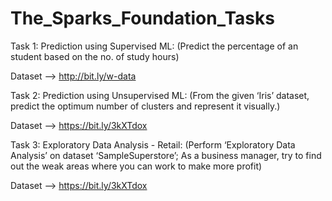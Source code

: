 # The_Sparks_Foundation_Tasks
Task 1:
Prediction using Supervised ML:
(Predict the percentage of an student based on the no. of study hours)

Dataset --> http://bit.ly/w-data

Task 2:
Prediction using Unsupervised ML:
(From the given ‘Iris’ dataset, predict the optimum number of clusters
and represent it visually.)

Dataset --> https://bit.ly/3kXTdox

Task 3:
Exploratory Data Analysis - Retail:
(Perform ‘Exploratory Data Analysis’ on dataset ‘SampleSuperstore’; As a business manager, try to find out the weak areas where you can
work to make more profit)

Dataset --> https://bit.ly/3kXTdox

